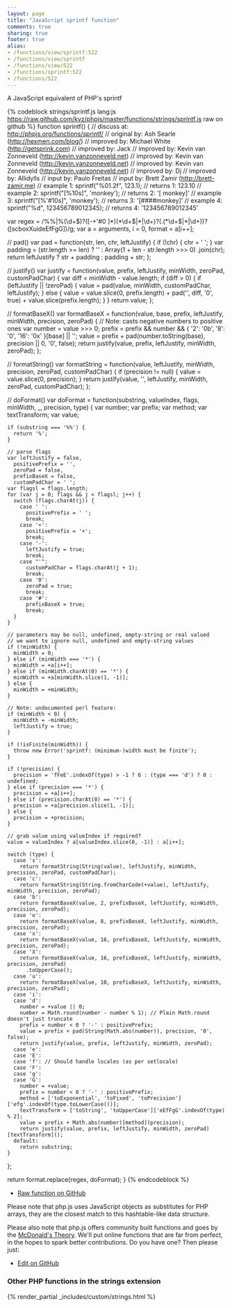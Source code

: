 ```yaml
---
layout: page
title: "JavaScript sprintf function"
comments: true
sharing: true
footer: true
alias:
- /functions/view/sprintf:522
- /functions/view/sprintf
- /functions/view/522
- /functions/sprintf:522
- /functions/522
---
```

<!-- Generated by Rakefile:build -->
A JavaScript equivalent of PHP's sprintf

{% codeblock strings/sprintf.js lang:js https://raw.github.com/kvz/phpjs/master/functions/strings/sprintf.js raw on github %}
function sprintf() {
  //  discuss at: http://phpjs.org/functions/sprintf/
  // original by: Ash Searle (http://hexmen.com/blog/)
  // improved by: Michael White (http://getsprink.com)
  // improved by: Jack
  // improved by: Kevin van Zonneveld (http://kevin.vanzonneveld.net)
  // improved by: Kevin van Zonneveld (http://kevin.vanzonneveld.net)
  // improved by: Kevin van Zonneveld (http://kevin.vanzonneveld.net)
  // improved by: Dj
  // improved by: Allidylls
  //    input by: Paulo Freitas
  //    input by: Brett Zamir (http://brett-zamir.me)
  //   example 1: sprintf("%01.2f", 123.1);
  //   returns 1: 123.10
  //   example 2: sprintf("[%10s]", 'monkey');
  //   returns 2: '[    monkey]'
  //   example 3: sprintf("[%'#10s]", 'monkey');
  //   returns 3: '[####monkey]'
  //   example 4: sprintf("%d", 123456789012345);
  //   returns 4: '123456789012345'

  var regex = /%%|%(\d+\$)?([-+\'#0 ]*)(\*\d+\$|\*|\d+)?(\.(\*\d+\$|\*|\d+))?([scboxXuideEfFgG])/g;
  var a = arguments,
    i = 0,
    format = a[i++];

  // pad()
  var pad = function(str, len, chr, leftJustify) {
    if (!chr) {
      chr = ' ';
    }
    var padding = (str.length >= len) ? '' : Array(1 + len - str.length >>> 0)
      .join(chr);
    return leftJustify ? str + padding : padding + str;
  };

  // justify()
  var justify = function(value, prefix, leftJustify, minWidth, zeroPad, customPadChar) {
    var diff = minWidth - value.length;
    if (diff > 0) {
      if (leftJustify || !zeroPad) {
        value = pad(value, minWidth, customPadChar, leftJustify);
      } else {
        value = value.slice(0, prefix.length) + pad('', diff, '0', true) + value.slice(prefix.length);
      }
    }
    return value;
  };

  // formatBaseX()
  var formatBaseX = function(value, base, prefix, leftJustify, minWidth, precision, zeroPad) {
    // Note: casts negative numbers to positive ones
    var number = value >>> 0;
    prefix = prefix && number && {
      '2': '0b',
      '8': '0',
      '16': '0x'
    }[base] || '';
    value = prefix + pad(number.toString(base), precision || 0, '0', false);
    return justify(value, prefix, leftJustify, minWidth, zeroPad);
  };

  // formatString()
  var formatString = function(value, leftJustify, minWidth, precision, zeroPad, customPadChar) {
    if (precision != null) {
      value = value.slice(0, precision);
    }
    return justify(value, '', leftJustify, minWidth, zeroPad, customPadChar);
  };

  // doFormat()
  var doFormat = function(substring, valueIndex, flags, minWidth, _, precision, type) {
    var number;
    var prefix;
    var method;
    var textTransform;
    var value;

    if (substring === '%%') {
      return '%';
    }

    // parse flags
    var leftJustify = false,
      positivePrefix = '',
      zeroPad = false,
      prefixBaseX = false,
      customPadChar = ' ';
    var flagsl = flags.length;
    for (var j = 0; flags && j < flagsl; j++) {
      switch (flags.charAt(j)) {
        case ' ':
          positivePrefix = ' ';
          break;
        case '+':
          positivePrefix = '+';
          break;
        case '-':
          leftJustify = true;
          break;
        case "'":
          customPadChar = flags.charAt(j + 1);
          break;
        case '0':
          zeroPad = true;
          break;
        case '#':
          prefixBaseX = true;
          break;
      }
    }

    // parameters may be null, undefined, empty-string or real valued
    // we want to ignore null, undefined and empty-string values
    if (!minWidth) {
      minWidth = 0;
    } else if (minWidth === '*') {
      minWidth = +a[i++];
    } else if (minWidth.charAt(0) == '*') {
      minWidth = +a[minWidth.slice(1, -1)];
    } else {
      minWidth = +minWidth;
    }

    // Note: undocumented perl feature:
    if (minWidth < 0) {
      minWidth = -minWidth;
      leftJustify = true;
    }

    if (!isFinite(minWidth)) {
      throw new Error('sprintf: (minimum-)width must be finite');
    }

    if (!precision) {
      precision = 'fFeE'.indexOf(type) > -1 ? 6 : (type === 'd') ? 0 : undefined;
    } else if (precision === '*') {
      precision = +a[i++];
    } else if (precision.charAt(0) == '*') {
      precision = +a[precision.slice(1, -1)];
    } else {
      precision = +precision;
    }

    // grab value using valueIndex if required?
    value = valueIndex ? a[valueIndex.slice(0, -1)] : a[i++];

    switch (type) {
      case 's':
        return formatString(String(value), leftJustify, minWidth, precision, zeroPad, customPadChar);
      case 'c':
        return formatString(String.fromCharCode(+value), leftJustify, minWidth, precision, zeroPad);
      case 'b':
        return formatBaseX(value, 2, prefixBaseX, leftJustify, minWidth, precision, zeroPad);
      case 'o':
        return formatBaseX(value, 8, prefixBaseX, leftJustify, minWidth, precision, zeroPad);
      case 'x':
        return formatBaseX(value, 16, prefixBaseX, leftJustify, minWidth, precision, zeroPad);
      case 'X':
        return formatBaseX(value, 16, prefixBaseX, leftJustify, minWidth, precision, zeroPad)
          .toUpperCase();
      case 'u':
        return formatBaseX(value, 10, prefixBaseX, leftJustify, minWidth, precision, zeroPad);
      case 'i':
      case 'd':
        number = +value || 0;
        number = Math.round(number - number % 1); // Plain Math.round doesn't just truncate
        prefix = number < 0 ? '-' : positivePrefix;
        value = prefix + pad(String(Math.abs(number)), precision, '0', false);
        return justify(value, prefix, leftJustify, minWidth, zeroPad);
      case 'e':
      case 'E':
      case 'f': // Should handle locales (as per setlocale)
      case 'F':
      case 'g':
      case 'G':
        number = +value;
        prefix = number < 0 ? '-' : positivePrefix;
        method = ['toExponential', 'toFixed', 'toPrecision']['efg'.indexOf(type.toLowerCase())];
        textTransform = ['toString', 'toUpperCase']['eEfFgG'.indexOf(type) % 2];
        value = prefix + Math.abs(number)[method](precision);
        return justify(value, prefix, leftJustify, minWidth, zeroPad)[textTransform]();
      default:
        return substring;
    }
  };

  return format.replace(regex, doFormat);
}
{% endcodeblock %}

 - [Raw function on GitHub](https://github.com/kvz/phpjs/blob/master/functions/strings/sprintf.js)

Please note that php.js uses JavaScript objects as substitutes for PHP arrays, they are 
the closest match to this hashtable-like data structure. 

Please also note that php.js offers community built functions and goes by the 
[McDonald's Theory](https://medium.com/what-i-learned-building/9216e1c9da7d). We'll put online 
functions that are far from perfect, in the hopes to spark better contributions. 
Do you have one? Then please just: 

 - [Edit on GitHub](https://github.com/kvz/phpjs/edit/master/functions/strings/sprintf.js)


### Other PHP functions in the strings extension
{% render_partial _includes/custom/strings.html %}
